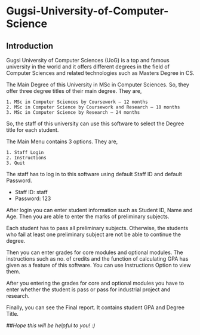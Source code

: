 # Gugsi-University-of-Computer-Science

## Introduction 

Gugsi University of Computer Sciences (UoG) is a top and famous university in the world and it offers different degrees in the field of Computer Sciences and related technologies such as Masters Degree in CS. 

The Main Degree of this University in MSc in Computer Sciences. So, they offer three degree titles of their main degree. They are, 

```
1. MSc in Computer Sciences by Coursework – 12 months 
2. MSc in Computer Science by Coursework and Research – 18 months 
3. MSc in Computer Science by Research – 24 months 
```

So, the staff of this university can use this software to select the Degree title for each student. 

The Main Menu contains 3 options. They are, 

```
1. Staff Login 
2. Instructions 
3. Quit 
```

The staff has to log in to this software using default Staff ID and default Password. 

* Staff ID: staff 
* Password:  123 

After login you can enter student information such as Student ID, Name and Age. Then you are able to enter the marks of preliminary subjects.  

Each student has to pass all preliminary subjects. Otherwise, the students who fail at least one preliminary subject are not be able to continue the degree. 

Then you can enter grades for core modules and optional modules. The instructions such as no. of credits and the function of calculating GPA has given as a feature of this software. You can use Instructions Option to view them. 

After you entering the grades for core and optional modules you have to enter whether the student is pass or pass for industrial project and research.  

Finally, you can see the Final report. It contains student GPA and Degree Title. 
 
*##Hope this will be helpful to you! :)* 
